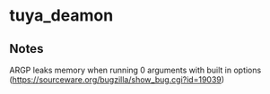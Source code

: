 # tuya_deamon
## Notes
ARGP leaks memory when running 0 arguments with built in options
(https://sourceware.org/bugzilla/show_bug.cgi?id=19039)
